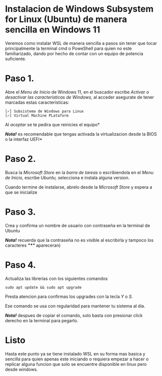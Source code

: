 # Instalacion de Windows Subsystem for Linux (Ubuntu) de manera sencilla en Windows 11
Veremos como instalar WSL de manera sencilla a pasos sin tener que tocar principalmente la terminal cmd o PoweShell para quien no este familiarizado, dando por hecho de contar con un equipo de potencia suficiente.
 
# **Paso 1.** 
Abre el _Menu de Inicio_ de Windows 11, en el buscador escribe _Activar o desactivar las caracteristicas de Windows,_ al acceder asegurate de tener marcadas estas caracteristicas:

    [✓] Subsistema de Windows para Linux
    [✓] Virtual Machine PLataform

Al _aceptar_ se te pedira que reinicies el equipo*

***Nota!*** es recomendable que tengas activada la virtualizacion desde la BIOS o la interfaz UEFI*

# **Paso 2.** 
Busca la _Microsoft Store_ en la _barra de tareas_ o escribiendola en el _Menu de Inicio,_ escribe _Ubuntu,_ selecciona e instala alguna version.

Cuando termine de instalarse, abrelo desde la _Microsoft Store_ y espera a que se inicialize

# **Paso 3.** 
Crea y confirma un nombre de usuario con contraseña en la terminal de Ubuntu

***Nota!*** recuerda que la contraseña no es visible al escribirla y tampoco los caracteres **_"*"_** apareceran)

# **Paso 4.** 
Actualiza las librerias con los siguientes comandos

    sudo apt update && sudo apt upgrade

Presta atencion para confirmas los upgrades con la tecla _Y_ o _S._

Ese comando se usa con regularidad para mantener tu sistema al dia.

***Nota!*** despues de copiar el comando, solo basta con presionar click derecho en la terminal para pegarlo.

# Listo 
Hasta este punto ya se tiene instalado WSL en su forma mas basica y sencilla para quien apenas este iniciando o requiera empezar a hacer o replicar alguna funcion que solo se encuentre disponible en linux pero desde windows.
